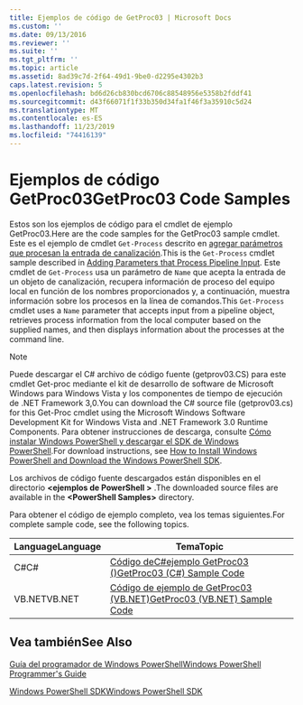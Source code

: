```yaml
---
title: Ejemplos de código de GetProc03 | Microsoft Docs
ms.custom: ''
ms.date: 09/13/2016
ms.reviewer: ''
ms.suite: ''
ms.tgt_pltfrm: ''
ms.topic: article
ms.assetid: 8ad39c7d-2f64-49d1-9be0-d2295e4302b3
caps.latest.revision: 5
ms.openlocfilehash: bd6d26cb830bcd6706c88548956e5358b2fddf41
ms.sourcegitcommit: d43f66071f1f33b350d34fa1f46f3a35910c5d24
ms.translationtype: MT
ms.contentlocale: es-ES
ms.lasthandoff: 11/23/2019
ms.locfileid: "74416139"
---
```

# <a name="getproc03-code-samples"></a><span data-ttu-id="f073e-102">Ejemplos de código GetProc03</span><span class="sxs-lookup"><span data-stu-id="f073e-102">GetProc03 Code Samples</span></span>

<span data-ttu-id="f073e-103">Estos son los ejemplos de código para el cmdlet de ejemplo GetProc03.</span><span class="sxs-lookup"><span data-stu-id="f073e-103">Here are the code samples for the GetProc03 sample cmdlet.</span></span> <span data-ttu-id="f073e-104">Este es el ejemplo de cmdlet `Get-Process` descrito en [agregar parámetros que procesan la entrada de canalización](../cmdlet/adding-parameters-that-process-pipeline-input.md).</span><span class="sxs-lookup"><span data-stu-id="f073e-104">This is the `Get-Process` cmdlet sample described in [Adding Parameters that Process Pipeline Input](../cmdlet/adding-parameters-that-process-pipeline-input.md).</span></span> <span data-ttu-id="f073e-105">Este cmdlet de `Get-Process` usa un parámetro de `Name` que acepta la entrada de un objeto de canalización, recupera información de proceso del equipo local en función de los nombres proporcionados y, a continuación, muestra información sobre los procesos en la línea de comandos.</span><span class="sxs-lookup"><span data-stu-id="f073e-105">This `Get-Process` cmdlet uses a `Name` parameter that accepts input from a pipeline object, retrieves process information from the local computer based on the supplied names, and then displays information about the processes at the command line.</span></span>

> [!NOTE]
> <span data-ttu-id="f073e-106">Puede descargar el C# archivo de código fuente (getprov03.CS) para este cmdlet Get-proc mediante el kit de desarrollo de software de Microsoft Windows para Windows Vista y los componentes de tiempo de ejecución de .NET Framework 3,0.</span><span class="sxs-lookup"><span data-stu-id="f073e-106">You can download the C# source file (getprov03.cs) for this Get-Proc cmdlet using the Microsoft Windows Software Development Kit for Windows Vista and .NET Framework 3.0 Runtime Components.</span></span> <span data-ttu-id="f073e-107">Para obtener instrucciones de descarga, consulte [Cómo instalar Windows PowerShell y descargar el SDK de Windows PowerShell](/powershell/scripting/developer/installing-the-windows-powershell-sdk).</span><span class="sxs-lookup"><span data-stu-id="f073e-107">For download instructions, see [How to Install Windows PowerShell and Download the Windows PowerShell SDK](/powershell/scripting/developer/installing-the-windows-powershell-sdk).</span></span>
>
> <span data-ttu-id="f073e-108">Los archivos de código fuente descargados están disponibles en el directorio **\<ejemplos de PowerShell >** .</span><span class="sxs-lookup"><span data-stu-id="f073e-108">The downloaded source files are available in the **\<PowerShell Samples>** directory.</span></span>

<span data-ttu-id="f073e-109">Para obtener el código de ejemplo completo, vea los temas siguientes.</span><span class="sxs-lookup"><span data-stu-id="f073e-109">For complete sample code, see the following topics.</span></span>

|<span data-ttu-id="f073e-110">Language</span><span class="sxs-lookup"><span data-stu-id="f073e-110">Language</span></span>|<span data-ttu-id="f073e-111">Tema</span><span class="sxs-lookup"><span data-stu-id="f073e-111">Topic</span></span>|
|--------------|-----------|
|<span data-ttu-id="f073e-112">C#</span><span class="sxs-lookup"><span data-stu-id="f073e-112">C#</span></span>|[<span data-ttu-id="f073e-113">Código deC#ejemplo GetProc03 ()</span><span class="sxs-lookup"><span data-stu-id="f073e-113">GetProc03 (C#) Sample Code</span></span>](./getproc03-csharp-sample-code.md)|
|<span data-ttu-id="f073e-114">VB.NET</span><span class="sxs-lookup"><span data-stu-id="f073e-114">VB.NET</span></span>|[<span data-ttu-id="f073e-115">Código de ejemplo de GetProc03 (VB.NET)</span><span class="sxs-lookup"><span data-stu-id="f073e-115">GetProc03 (VB.NET) Sample Code</span></span>](./getproc03-vb-net-sample-code.md)|

## <a name="see-also"></a><span data-ttu-id="f073e-116">Vea también</span><span class="sxs-lookup"><span data-stu-id="f073e-116">See Also</span></span>

[<span data-ttu-id="f073e-117">Guía del programador de Windows PowerShell</span><span class="sxs-lookup"><span data-stu-id="f073e-117">Windows PowerShell Programmer's Guide</span></span>](./windows-powershell-programmer-s-guide.md)

[<span data-ttu-id="f073e-118">Windows PowerShell SDK</span><span class="sxs-lookup"><span data-stu-id="f073e-118">Windows PowerShell SDK</span></span>](../windows-powershell-reference.md)

